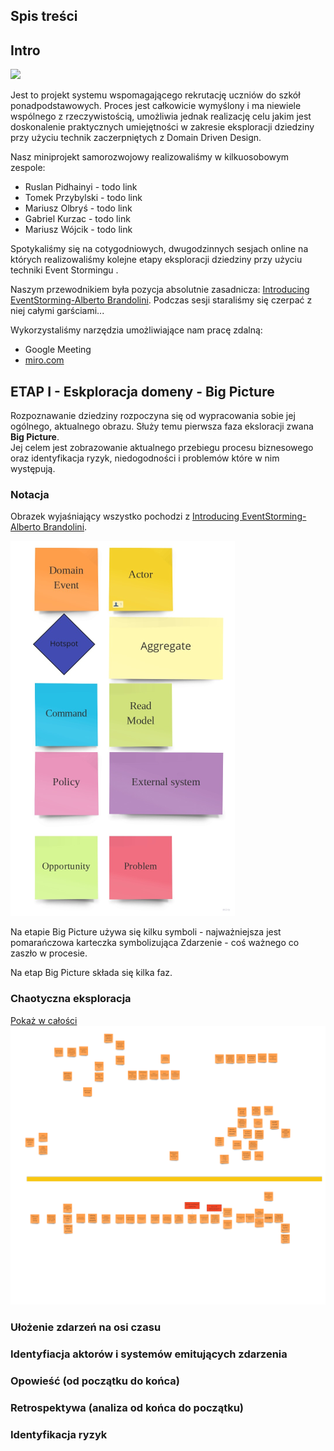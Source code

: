 ## Spis treści

## Intro

![](img/pupils.png)

Jest to projekt systemu wspomagającego rekrutację uczniów do szkół ponadpodstawowych. Proces jest całkowicie wymyślony i ma niewiele wspólnego
 z rzeczywistością, umożliwia jednak realizację celu jakim jest doskonalenie praktycznych umiejętności w zakresie
  eksploracji dziedziny przy użyciu technik zaczerpniętych z Domain Driven Design.
  
Nasz  miniprojekt samorozwojowy realizowaliśmy w kilkuosobowym zespole:

* Ruslan Pidhainyi - todo link
* Tomek Przybylski - todo link
* Mariusz Olbryś - todo link
* Gabriel Kurzac - todo link
* Mariusz Wójcik - todo link


Spotykaliśmy się na cotygodniowych, dwugodzinnych sesjach online na których realizowaliśmy kolejne etapy eksploracji dziedziny przy użyciu techniki
 Event Stormingu . 
 
 Naszym przewodnikiem była pozycja absolutnie zasadnicza:
 [Introducing EventStorming-Alberto Brandolini](https://leanpub.com/introducing_eventstorming). 
 Podczas sesji staraliśmy się czerpać z niej całymi garściami...
 
 Wykorzystaliśmy narzędzia umożliwiające nam pracę zdalną: 
 
 * Google Meeting
 * [miro.com](http://www.miro.com)

   
## ETAP I - Eskploracja domeny - Big Picture

Rozpoznawanie dziedziny rozpoczyna się od wypracowania sobie jej ogólnego, aktualnego obrazu. Służy temu pierwsza faza eksloracji zwana **Big Picture**.  
Jej celem jest zobrazowanie aktualnego przebiegu procesu biznesowego oraz identyfikacja ryzyk, niedogodności i problemów które w nim występują.   

### Notacja

Obrazek wyjaśniający wszystko pochodzi z  [Introducing EventStorming-Alberto Brandolini](https://leanpub.com/introducing_eventstorming).

![Introducing EventStorming-Alberto Brandolini](img/event-storming-symbols.png) 

Na etapie Big Picture używa się kilku symboli - najważniejsza jest pomarańczowa karteczka symbolizująca Zdarzenie - coś ważnego co zaszło  w procesie.

Na etap Big Picture składa się kilka faz. 

### Chaotyczna eksploracja

<a href="https://raw.githubusercontent.com/mwwojcik/secondary-school-recruitment-system/master/img/ES-training-big-picture-chaotic.jpg" target="_blank
">Pokaż w całości</a>
![](img/ES-training-big-picture-chaotic.jpg)

### Ułożenie zdarzeń na osi czasu


### Identyfiacja aktorów i systemów emitujących zdarzenia

### Opowieść (od początku do końca)

### Retrospektywa (analiza od końca do początku)

### Identyfikacja ryzyk 


<!--
## Domain exploration
### EventStorming - general assumptions

#### Phase 1 - Big Picture
It has the character of a workshop aimed at discovery **hot spots** . 
Hot spot can mean:
* lack of expert knowledge (regarding this part of the process)
* uncertainty
* risk

The modeling space is **timeline** .

##### Stage 1 - finding unordered events
Workshop participants search for events that are important in their process.   At the beginning, no chronology is allowed. 
 
##### Stage 2 - ordering on the timeline
At this stage, the events are arranged in chronological order. 

##### Stage 3 - reversing the narrative
In this step the consistency check is performed. Participants analyze events from the end to the beginning and reflect on what must happen before .

##### Stage 4 - identyfing actors
Workshop participants successively analyze the events and identify their sources. The event source can be an actor or other system. 

##### Stage 5 - identyfing hot spots
In this step, hot spots are identified, i.e. places that are undefined and require special attention

#### Phase 2 - Process Modelling
The goal is to implement future that solve a specific problem. The modeling space is **timeline** . At this stage, workshop participants identify autonomous 
fragments of the process which are the basis for isolating separate Bounded Context. At this stage, workshop participants identify autonomy fragments of the process, 
which are the basis for the identification of separate Limited Contexts, and look for the possibility of process optimization.  

Diagrams are detailed, new, more precise elements are introduced. Finally, aggregates are distinguished.
-->

<!--
### Secondary School Recruitment System - domain exploration - Big Picture 

#### Events

<a href="https://raw.githubusercontent.com/mwwojcik/secondary-school-recruitment-system/master/img/recruiment-big-picture-events.png" target="_blank">Show
 picture
</a>

![](img/recruiment-big-picture-events.png)

#### Events arranged in chronological order

<a href="https://raw.githubusercontent.com/mwwojcik/secondary-school-recruitment-system/master/img/recruiment-big-picture-events-timeline.png" target="_blank">Show
 picture
</a>

![](img/recruiment-big-picture-events-timeline.png)
-->